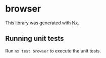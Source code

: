# browser

This library was generated with [Nx](https://nx.dev).

## Running unit tests

Run `nx test browser` to execute the unit tests.

